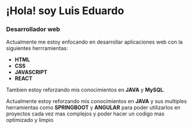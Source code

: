 # ¡Hola! soy Luis Eduardo
### Desarrollador web
Actualmente me estoy enfocando en desarrollar aplicaciones web con la siguientes herrramientas:
- **HTML**
- **CSS**
- **JAVASCRIPT**
- **REACT**

Tambien estoy reforzando mis conocimientos en **JAVA** y **MySQL**.

Actualmente estoy reforzando mis conocimientos en **JAVA** y sus multiples herramientas como **SPRINGBOOT** y **ANGULAR** para poder utilizarlos en proyectos cada vez mas complejos y poder hacer un codigo mas optimizado y limpio
